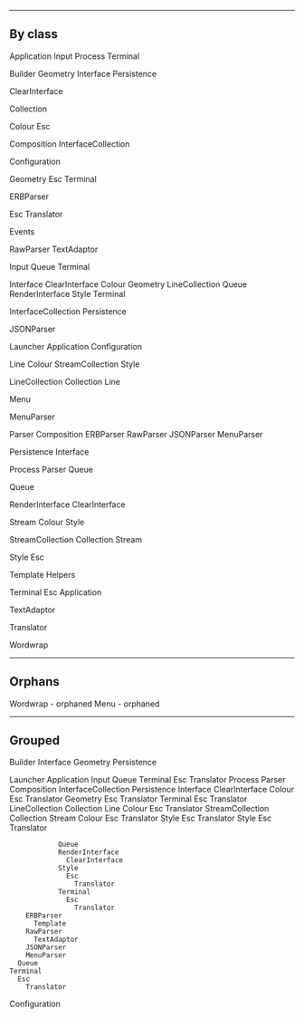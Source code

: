 ----------------------------------------------------------------------
By class
----------------------------------------------------------------------

Application
  Input
  Process
  Terminal

Builder
  Geometry
  Interface
  Persistence

ClearInterface

Collection

Colour
  Esc

Composition
  InterfaceCollection

Configuration

Geometry
  Esc
  Terminal

ERBParser

Esc
  Translator

Events

RawParser
  TextAdaptor

Input
  Queue
  Terminal

Interface
  ClearInterface
  Colour
  Geometry
  LineCollection
  Queue
  RenderInterface
  Style
  Terminal

InterfaceCollection
  Persistence

JSONParser

Launcher
  Application
  Configuration

Line
  Colour
  StreamCollection
  Style

LineCollection
  Collection
  Line

Menu

MenuParser

Parser
  Composition
  ERBParser
  RawParser
  JSONParser
  MenuParser

Persistence
  Interface

Process
  Parser
  Queue

Queue

RenderInterface
  ClearInterface

Stream
  Colour
  Style

StreamCollection
  Collection
  Stream

Style
  Esc

Template
  Helpers

Terminal
  Esc
  Application

TextAdaptor

Translator

Wordwrap


----------------------------------------------------------------------
Orphans
----------------------------------------------------------------------

Wordwrap - orphaned
Menu     - orphaned

----------------------------------------------------------------------
Grouped
----------------------------------------------------------------------

Builder
  Interface
  Geometry
  Persistence

Launcher
  Application
    Input
      Queue
      Terminal
        Esc
          Translator
    Process
      Parser
        Composition
          InterfaceCollection
            Persistence
              Interface
                ClearInterface
                Colour
                  Esc
                    Translator
                Geometry
                  Esc
                    Translator
                  Terminal
                    Esc
                      Translator
                LineCollection
                  Collection
                  Line
                    Colour
                      Esc
                        Translator
                    StreamCollection
                      Collection
                      Stream
                        Colour
                          Esc
                            Translator
                        Style
                          Esc
                            Translator
                    Style
                      Esc
                        Translator

                Queue
                RenderInterface
                  ClearInterface
                Style
                  Esc
                    Translator
                Terminal
                  Esc
                    Translator
        ERBParser
          Template
        RawParser
          TextAdaptor
        JSONParser
        MenuParser
      Queue
    Terminal
      Esc
        Translator
  Configuration
